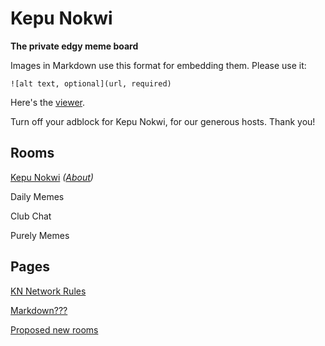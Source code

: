 # Kepu Nokwi
**The private edgy meme board**

Images in Markdown use this format for embedding them. Please use it: 
```
![alt text, optional](url, required)
```

Here's the [viewer](/knmemes/viewer.html).

Turn off your adblock for Kepu Nokwi, for our generous hosts. Thank you!

## Rooms
[Kepu Nokwi](https://kn.b252chat.gq) *([About](about/rooms/kn.md))*

Daily Memes

Club Chat

Purely Memes

## Pages
[KN Network Rules](about/rules.md)

[Markdown???](about/md.md)

[Proposed new rooms](about/prop_rooms.md)
